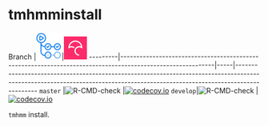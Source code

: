# tmhmminstall

Branch   |[![GitHub Actions logo](man/figures/GitHubActions.png)](https://github.com/richelbilderbeek/tmhmminstall/actions)|[![Codecov logo](man/figures/Codecov.png)](https://www.codecov.io)
---------|-----------------------------------------------------------------------------------------------------------|-----|----------------------------------------------------------------------------------------------------------------------------------------------------------------------------
`master` |![R-CMD-check](https://github.com/richelbilderbeek/tmhmminstall/workflows/R-CMD-check/badge.svg?branch=master)   |[![codecov.io](https://codecov.io/github/richelbilderbeek/tmhmminstall/coverage.svg?branch=master)](https://codecov.io/github/richelbilderbeek/tmhmminstall/branch/master)
`develop`|![R-CMD-check](https://github.com/richelbilderbeek/tmhmminstall/workflows/R-CMD-check/badge.svg?branch=develop)  |[![codecov.io](https://codecov.io/github/richelbilderbeek/tmhmminstall/coverage.svg?branch=develop)](https://codecov.io/github/richelbilderbeek/tmhmminstall/branch/develop)

`tmhmm` install.
